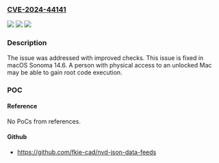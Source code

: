 ### [CVE-2024-44141](https://cve.mitre.org/cgi-bin/cvename.cgi?name=CVE-2024-44141)
![](https://img.shields.io/static/v1?label=Product&message=macOS&color=blue)
![](https://img.shields.io/static/v1?label=Version&message=unspecified%3C%2014.6%20&color=brighgreen)
![](https://img.shields.io/static/v1?label=Vulnerability&message=A%20person%20with%20physical%20access%20to%20an%20unlocked%20Mac%20may%20be%20able%20to%20gain%20root%20code%20execution&color=brighgreen)

### Description

The issue was addressed with improved checks. This issue is fixed in macOS Sonoma 14.6. A person with physical access to an unlocked Mac may be able to gain root code execution.

### POC

#### Reference
No PoCs from references.

#### Github
- https://github.com/fkie-cad/nvd-json-data-feeds

